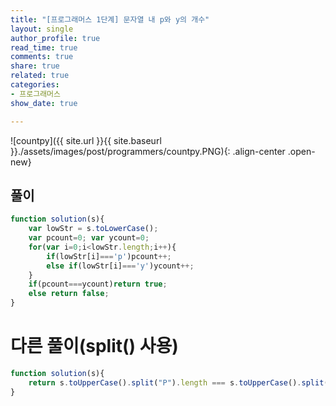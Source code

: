 ```yaml
---
title: "[프로그래머스 1단계] 문자열 내 p와 y의 개수"
layout: single
author_profile: true
read_time: true
comments: true
share: true
related: true
categories:
- 프로그래머스
show_date: true

---
```


![countpy]({{ site.url }}{{ site.baseurl }}./assets/images/post/programmers/countpy.PNG){: .align-center .open-new}

## 풀이
```js
function solution(s){
    var lowStr = s.toLowerCase();
    var pcount=0; var ycount=0; 
    for(var i=0;i<lowStr.length;i++){
        if(lowStr[i]==='p')pcount++;
        else if(lowStr[i]==='y')ycount++;
    }
    if(pcount===ycount)return true;
    else return false;
}
``` 
# 다른 풀이(split() 사용)
```js
function solution(s){
    return s.toUpperCase().split("P").length === s.toUpperCase().split("Y").length;
}
```
